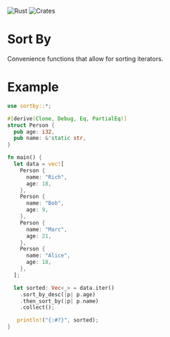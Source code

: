 ![Rust](https://github.com/sklose/sortby-rs/workflows/Rust/badge.svg) ![Crates](https://img.shields.io/crates/v/sortby)

# Sort By

Convenience functions that allow for sorting iterators.

# Example

```rust
use sortby::*;

#[derive(Clone, Debug, Eq, PartialEq)]
struct Person {
  pub age: i32,
  pub name: &'static str,
}

fn main() {
  let data = vec![
    Person {
      name: "Rich",
      age: 18,
    },
    Person {
      name: "Bob",
      age: 9,
    },
    Person {
      name: "Marc",
      age: 21,
    },
    Person {
      name: "Alice",
      age: 18,
    },
  ];

  let sorted: Vec<_> = data.iter()
    .sort_by_desc(|p| p.age)
    .then_sort_by(|p| p.name)
    .collect();

   println!("{:#?}", sorted);
}
```
